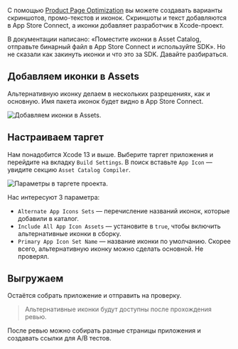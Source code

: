 С помощью [Product Page Optimization](https://developer.apple.com/app-store/product-page-optimization/) вы можете создавать варианты скриншотов, промо-текстов и иконок. Скриншоты и текст добавляются в App Store Connect, а иконки добавляет разработчик в Xcode-проект.

В документации написано: «Поместите иконки в Asset Catalog, отправьте бинарный файл в App Store Connect и используйте SDK». Но не сказали как закинуть иконки и что это за SDK. Давайте разбираться.

## Добавляем иконки в Assets

Альтернативную иконку делаем в нескольких разрешениях, как и основную. Имя пакета иконок будет видно в App Store Connect.

![Добавляем иконки в Assets.](https://cdn.sparrowcode.io/tutorials/product-page-optimization-alternative-icons/adding-icons-to-assets.png)

## Настраиваем таргет

Нам понадобится Xcode 13 и выше. Выберите таргет приложения и перейдите на вкладку `Build Settings`. В поиск вставьте `App Icon` — увидите секцию `Asset Catalog Compiler`.

![Параметры в таргете проекта.](https://cdn.sparrowcode.io/tutorials/product-page-optimization-alternative-icons/adding-settings-to-target.png)

Нас интересуют 3 параметра:

- `Alternate App Icons Sets` — перечисление названий иконок, которые добавили в каталог.
- `Include All App Icon Assets` — установите в `true`, чтобы включить альтернативные иконки в сборку.
- `Primary App Icon Set Name` — название иконки по умолчанию. Скорее всего, альтернативную иконку можно сделать основной. Не проверял.

## Выгружаем

Остаётся собрать приложение и отправить на проверку.

> Альтернативные иконки будут доступны после прохождения ревью.

После ревью можно собирать разные страницы приложения и создавать ссылки для A/B тестов.
